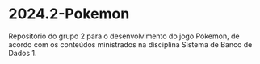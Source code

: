 # 2024.2-Pokemon
Repositório do grupo 2 para o desenvolvimento do jogo Pokemon, de acordo com os conteúdos ministrados na disciplina Sistema de Banco de Dados 1.
